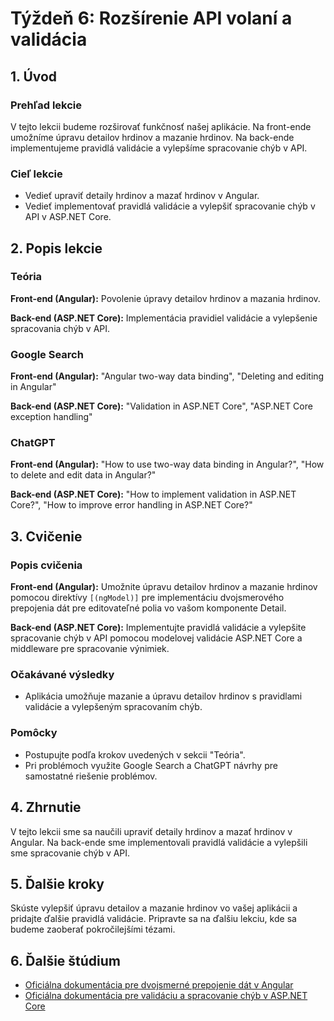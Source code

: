 # Týždeň 6: Rozšírenie API volaní a validácia

## 1. Úvod

### Prehľad lekcie

V tejto lekcii budeme rozširovať funkčnosť našej aplikácie. Na front-ende umožníme úpravu detailov hrdinov a mazanie hrdinov. Na back-ende implementujeme pravidlá validácie a vylepšíme spracovanie chýb v API.

### Cieľ lekcie

- Vedieť upraviť detaily hrdinov a mazať hrdinov v Angular.
- Vedieť implementovať pravidlá validácie a vylepšiť spracovanie chýb v API v ASP.NET Core.

## 2. Popis lekcie

### Teória

**Front-end (Angular):** Povolenie úpravy detailov hrdinov a mazania hrdinov.

**Back-end (ASP.NET Core):** Implementácia pravidiel validácie a vylepšenie spracovania chýb v API.

### Google Search

**Front-end (Angular):** "Angular two-way data binding", "Deleting and editing in Angular"

**Back-end (ASP.NET Core):** "Validation in ASP.NET Core", "ASP.NET Core exception handling"

### ChatGPT

**Front-end (Angular):** "How to use two-way data binding in Angular?", "How to delete and edit data in Angular?"

**Back-end (ASP.NET Core):** "How to implement validation in ASP.NET Core?", "How to improve error handling in ASP.NET Core?"

## 3. Cvičenie

### Popis cvičenia

**Front-end (Angular):** Umožnite úpravu detailov hrdinov a mazanie hrdinov pomocou direktívy `[(ngModel)]` pre implementáciu dvojsmerového prepojenia dát pre editovateľné polia vo vašom komponente Detail.

**Back-end (ASP.NET Core):** Implementujte pravidlá validácie a vylepšite spracovanie chýb v API pomocou modelovej validácie ASP.NET Core a middleware pre spracovanie výnimiek.

### Očakávané výsledky

- Aplikácia umožňuje mazanie a úpravu detailov hrdinov s pravidlami validácie a vylepšeným spracovaním chýb.

### Pomôcky

- Postupujte podľa krokov uvedených v sekcii "Teória".
- Pri problémoch využite Google Search a ChatGPT návrhy pre samostatné riešenie problémov.

## 4. Zhrnutie

V tejto lekcii sme sa naučili upraviť detaily hrdinov a mazať hrdinov v Angular. Na back-ende sme implementovali pravidlá validácie a vylepšili sme spracovanie chýb v API.

## 5. Ďalšie kroky

Skúste vylepšiť úpravu detailov a mazanie hrdinov vo vašej aplikácii a pridajte ďalšie pravidlá validácie. Pripravte sa na ďalšiu lekciu, kde sa budeme zaoberať pokročilejšími tézami.

## 6. Ďalšie štúdium

- [Oficiálna dokumentácia pre dvojsmerné prepojenie dát v Angular](https://angular.io/guide/two-way-binding)
- [Oficiálna dokumentácia pre validáciu a spracovanie chýb v ASP.NET Core](https://docs.microsoft.com/en-us/aspnet/core/mvc/models/validation?view=aspnetcore-5.0)